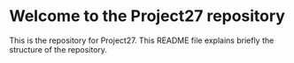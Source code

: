 # Welcome to the Project27 repository

This is the repository for Project27. This README file explains briefly the structure of the repository.